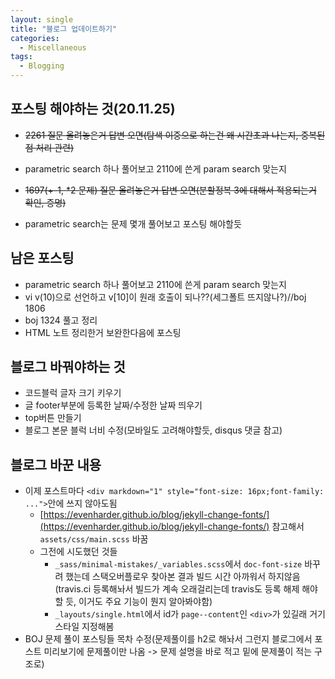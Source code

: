 ```yaml
---
layout: single
title: "블로그 업데이트하기"
categories:
  - Miscellaneous
tags:
  - Blogging
---
```


포스팅 해야하는 것(20.11.25)
---
- ~~2261 질문 올려놓은거 답변 오면(탐색 이중으로 하는건 왜 시간초과 나는지, 중복된점 처리 관련)~~  
- parametric search 하나 풀어보고 2110에 쓴게 param search 맞는지  
- ~~1697(+-1, *2 문제) 질문 올려놓은거 답변 오면(분할정복 3에 대해서 적용되는거 확인, 증명)~~  

- parametric search는 문제 몇개 풀어보고 포스팅 해야할듯


남은 포스팅
---
- parametric search 하나 풀어보고 2110에 쓴게 param search 맞는지  
- vi v(10)으로 선언하고 v[10]이 원래 호출이 되나??(세그폴트 뜨지않나?)//boj 1806
- boj 1324 풀고 정리
- HTML 노트 정리한거 보완한다음에 포스팅


블로그 바꿔야하는 것
---
- 코드블럭 글자 크기 키우기
- 글 footer부분에 등록한 날짜/수정한 날짜 띄우기
- top버튼 만들기
- 블로그 본문 블럭 너비 수정(모바일도 고려해야할듯, disqus 댓글 참고)


블로그 바꾼 내용
---
- 이제 포스트마다 `<div markdown="1" style="font-size: 16px;font-family: ...">`안에 쓰지 않아도됨
	- [https://evenharder.github.io/blog/jekyll-change-fonts/](https://evenharder.github.io/blog/jekyll-change-fonts/) 참고해서 `assets/css/main.scss` 바꿈
	- 그전에 시도했던 것들
		- `_sass/minimal-mistakes/_variables.scss`에서 `doc-font-size` 바꾸려 했는데 스택오버플로우 찾아본 결과 빌드 시간 아까워서 하지않음(travis.ci 등록해놔서 빌드가 계속 오래걸리는데 travis도 등록 해제 해야 할 듯, 이거도 주요 기능이 뭔지 알아봐야함)
		- `_layouts/single.html`에서 id가 `page--content`인 `<div>`가 있길래 거기 스타일 지정해봄
- BOJ 문제 풀이 포스팅들 목차 수정(문제풀이를 h2로 해놔서 그런지 블로그에서 포스트 미리보기에 문제풀이만 나옴 -> 문제 설명을 바로 적고 밑에 문제풀이 적는 구조로)